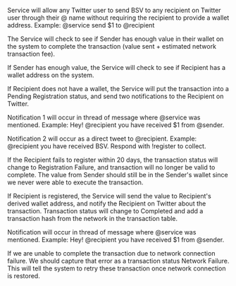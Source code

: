 Service will allow any Twitter user to send BSV to any recipient on Twitter user through their @ name without requiring the recipient to provide a wallet address.
Example: @service send $1 to @recipient

The Service will check to see if Sender has enough value in their wallet on the system to complete the transaction (value sent + estimated network transaction fee).

If Sender has enough value, the Service will check to see if Recipient has a wallet address on the system.

If Recipient does not have a wallet, the Service will put the transaction into a Pending Registration status, and send two notifications to the Recipient on Twitter.

Notification 1 will occur in thread of message where @service was mentioned.
Example: Hey! @recipient you have received $1 from @sender.

Notification 2 will occur as a direct tweet to @recipient.
Example: @recipient you have received BSV. Respond with !register to collect.

If the Recipient fails to register within 20 days, the transaction status will change to Registration Failure, and transaction will no longer be valid to complete. The value from Sender should still be in the Sender's wallet since we never were able to execute the transaction.

If Recipient is registered, the Service will send the value to Recipient's derived wallet address, and notify the Recipient on Twitter about the transaction. Transaction status will change to Completed and add a transaction hash from the network in the transaction table.

Notification will occur in thread of message where @service was mentioned.
Example: Hey! @recipient you have received $1 from @sender.

If we are unable to complete the transaction due to network connection failure. We should capture that error as a transaction status Network Failure. This will tell the system to retry these transaction once network connection is restored.